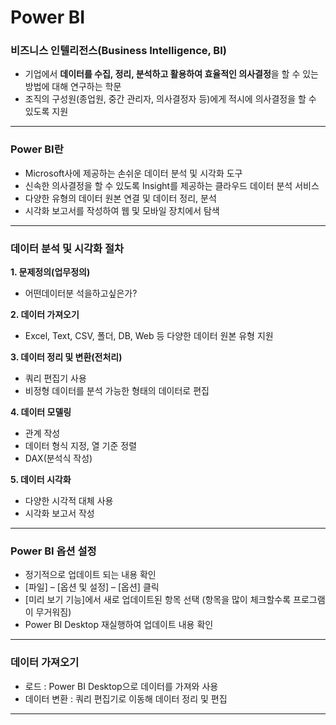 # Power BI



### 비즈니스 인텔리전스(Business Intelligence, BI)

- 기업에서 **데이터를 수집, 정리, 분석하고 활용하여 효율적인 의사결정**을 할 수 있는 방법에 대해 연구하는 학문
- 조직의 구성원(종업원, 중간 관리자, 의사결정자 등)에게 적시에 의사결정을 할 수 있도록 지원



---



### Power BI란

- Microsoft사에 제공하는 손쉬운 데이터 분석 및 시각화 도구
- 신속한 의사결정을 할 수 있도록 Insight를 제공하는 클라우드 데이터 분석 서비스
- 다양한 유형의 데이터 원본 연결 및 데이터 정리, 분석
- 시각화 보고서를 작성하여 웹 및 모바일 장치에서 탐색



---



### 데이터 분석 및 시각화 절차

**1. 문제정의(업무정의)**

   - 어떤데이터분 석을하고싶은가?



**2. 데이터 가져오기**

   - Excel, Text, CSV,  폴더, DB, Web  등 다양한 데이터 원본 유형 지원




**3. 데이터 정리 및 변환(전처리)**

   - 쿼리 편집기 사용 
   - 비정형 데이터를 분석 가능한 형태의 데이터로 편집



**4. 데이터 모델링**

   - 관계 작성
   - 데이터 형식 지정, 열 기준 정렬
   - DAX(분석식 작성)




**5. 데이터 시각화**

   - 다양한 시각적 대체 사용
   - 시각화 보고서 작성

   

---



### Power BI 옵션 설정

- 정기적으로 업데이트 되는 내용 확인
- [파일] – [옵션 및 설정] – [옵션] 클릭
-  [미리 보기 기능]에서 새로 업데이트된 항목 선택 (항목을 많이 체크할수록 프로그램이 무거워짐)
- Power BI Desktop 재실행하여 업데이트 내용 확인



---



### 데이터 가져오기

- 로드 : Power BI Desktop으로 데이터를 가져와 사용
- 데이터 변환 : 쿼리 편집기로 이동해 데이터 정리 및 편집



---



